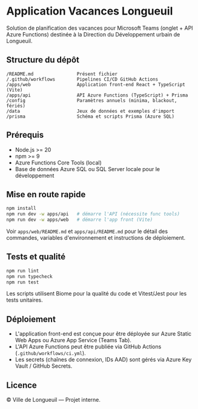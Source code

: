 # Application Vacances Longueuil

Solution de planification des vacances pour Microsoft Teams (onglet + API Azure Functions) destinée à la Direction du Développement urbain de Longueuil.

## Structure du dépôt

```
/README.md                Présent fichier
/.github/workflows        Pipelines CI/CD GitHub Actions
/apps/web                 Application front-end React + TypeScript (Vite)
/apps/api                 API Azure Functions (TypeScript) + Prisma
/config                   Paramètres annuels (minima, blackout, fériés)
/data                     Jeux de données et exemples d'import
/prisma                   Schéma et scripts Prisma (Azure SQL)
```

## Prérequis

- Node.js >= 20
- npm >= 9
- Azure Functions Core Tools (local)
- Base de données Azure SQL ou SQL Server locale pour le développement

## Mise en route rapide

```bash
npm install
npm run dev -w apps/api   # démarre l'API (nécessite func tools)
npm run dev -w apps/web   # démarre l'app front (Vite)
```

Voir `apps/web/README.md` et `apps/api/README.md` pour le détail des commandes, variables d'environnement et instructions de déploiement.

## Tests et qualité

```bash
npm run lint
npm run typecheck
npm run test
```

Les scripts utilisent Biome pour la qualité du code et Vitest/Jest pour les tests unitaires.

## Déploiement

- L'application front-end est conçue pour être déployée sur Azure Static Web Apps ou Azure App Service (Teams Tab).
- L'API Azure Functions peut être publiée via GitHub Actions (`.github/workflows/ci.yml`).
- Les secrets (chaînes de connexion, IDs AAD) sont gérés via Azure Key Vault / GitHub Secrets.

## Licence

© Ville de Longueuil — Projet interne.
